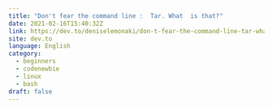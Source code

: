 ```yaml
---
title: "Don't fear the command line :  Tar. What  is that?"
date: 2021-02-16T15:40:32Z
link: https://dev.to/deniselemonaki/don-t-fear-the-command-line-tar-what-is-that-d0e?utm_medium=RSS&utm_source=news.12bit.vn
site: dev.to
language: English
category:
  - beginners
  - codenewbie
  - linux
  - bash
draft: false
---
```

